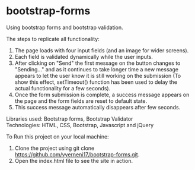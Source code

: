 # bootstrap-forms
Using bootstrap forms and bootstrap validation. <br>

The steps to replicate all functionality: 
1. The page loads with four input fields (and an image for wider screens).
2. Each field is validated dynamically while the user inputs.
3. After clicking on "Send" the first message on the button changes to "Sending..." and as it continues to take longer time 
a new message appears to let the user know it is still working on the submission
(To show this effect, setTimeout() function has been used to delay the actual functionality for a few seconds).
4. Once the form submission is complete, a success message appears on the page and the form fields are reset to default state.
5. This success message automatically disappears after few seconds.

Libraries used: Bootstrap forms, Bootstrap Validator <br>
Technologies: HTML, CSS, Bootstrap, Javascript and jQuery

To Run this project on your local machine: 
1. Clone the project using git clone https://github.com/vyerneni17/bootstrap-forms.git.
2. Open the index.html file to see the site in action.
